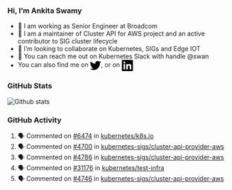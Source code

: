### Hi, I’m Ankita Swamy

- 💼 I am working as Senior Engineer at Broadcom
- 👀 I am a maintainer of Cluster API for AWS project and an active contributor to SIG cluster lifecycle
- 💞️ I’m looking to collaborate on Kubernetes, SIGs and Edge IOT
- 💬 You can reach me out on Kubernetes Slack with handle @swan
- You can also find me on <a href="https://twitter.com/SwamyAnkita" target="blank"><img align="center" src="https://raw.githubusercontent.com/Ankitasw/Ankitasw/master/svg/twitter.svg" alt="Ankitasw" height="25" width="25" color="#1DA1f2" /></a>, or on <a href="https://www.linkedin.com/in/Ankitaswamy/" target="blank"><img align="center" src="https://raw.githubusercontent.com/Ankitasw/Ankitasw/master/svg/linkedin.svg" alt="Ankitasw" height="25" width="25" /></a>

### GitHub Stats
![Github stats](https://github-readme-stats.vercel.app/api?username=Ankitasw&count_private=true&show_icons=true&theme=tokyonight)

### GitHub Activity 
<!--START_SECTION:activity-->
1. 🗣 Commented on [#6474](https://github.com/kubernetes/k8s.io/pull/6474#issuecomment-1966245809) in [kubernetes/k8s.io](https://github.com/kubernetes/k8s.io)
2. 🗣 Commented on [#4700](https://github.com/kubernetes-sigs/cluster-api-provider-aws/pull/4700#issuecomment-1941088500) in [kubernetes-sigs/cluster-api-provider-aws](https://github.com/kubernetes-sigs/cluster-api-provider-aws)
3. 🗣 Commented on [#4786](https://github.com/kubernetes-sigs/cluster-api-provider-aws/pull/4786#issuecomment-1941065733) in [kubernetes-sigs/cluster-api-provider-aws](https://github.com/kubernetes-sigs/cluster-api-provider-aws)
4. 🗣 Commented on [#31176](https://github.com/kubernetes/test-infra/pull/31176#issuecomment-1934245579) in [kubernetes/test-infra](https://github.com/kubernetes/test-infra)
5. 🗣 Commented on [#4746](https://github.com/kubernetes-sigs/cluster-api-provider-aws/pull/4746#issuecomment-1931255737) in [kubernetes-sigs/cluster-api-provider-aws](https://github.com/kubernetes-sigs/cluster-api-provider-aws)
<!--END_SECTION:activity-->
